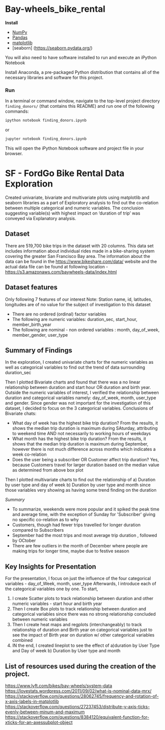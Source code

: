 # Bay-wheels_bike_rental

**Install**
- [NumPy](http://www.numpy.org/)
- [Pandas](http://pandas.pydata.org)
- [matplotlib](http://matplotlib.org/)
- [seaborn] (https://seaborn.pydata.org/)

You will also need to have software installed to run and execute an iPython Notebook

Install Anaconda, a pre-packaged Python distribution that contains all of the necessary libraries and software for this project.

### Run

In a terminal or command window, navigate to the top-level project directory `finding_donors/` (that contains this README) and run one of the following commands:

```bash
ipython notebook finding_donors.ipynb
```  
or
```bash
jupyter notebook finding_donors.ipynb
```

This will open the iPython Notebook software and project file in your browser.

# SF - FordGo Bike Rental Data Exploration

Created univariate, bivariate and multivariate plots using matplotlib and seaborn libraries as a part of Exploratory analysis to find out the co-relation between multiple categorical and numeric variables. The conclusion suggesting variable(s) with highest impact on ‘duration of trip’ was conveyed via Explanatory analysis.

## Dataset

There are 519,700 bike trips in the dataset with 20 columns. This data set includes information about individual rides made in a bike-sharing system covering the greater San Francisco Bay area. The information about the data can be found in the https://www.bikeshare.com/data/ website and the actual data file can be found at following location - https://s3.amazonaws.com/baywheels-data/index.html

## Dataset features
Only following 7 features of our interest Note: Station name, id, latitudes, longitudes are of no value for the subject of investigation to this dataset
- There are no ordered (ordinal) factor variables
- The following are numeric variables: duration_sec, start_hour, member_birth_year
- The following are nominal - non ordered variables : month, day_of_week, member_gender, user_type

## Summary of Findings

In the exploration, I created univariate charts for the numeric variables as well as categorical variables to find out the trend of data surrounding duration_sec

Then I plotted Bivariate charts and found that there was a no linear relationship between duration and start hour OR duration and birth year.
Outside the numeric variables of interest, I verified the relationship between duration and categorical variables namely: day_of_week, month, user_type and gender. Since gender was not important for the investigation of this dataset, I decided to focus on the 3 categorical variables.
Conclusions of Bivariate chats:
- What day of week has the highest bike trip duration?
From the results, it shows the median trip duration is maximum during SAturday, attributing to weekend time AND not necessarily to working hours of weekdays
- What month has the highest bike trip duration?
From the results, it shows that the median trip duration is maximum during September, however there is not much difference across months which indicates a week co-relation
- Does the user being a subscriber OR Customer affect trip duration?
Yes, because Customers travel for larger duration based on the median value as determined from above box plot

Then I plotted multivariate charts to find out the relationship of a) Duration by user type and day of week b)
Duration by user type and month since those variables very showing as having some trend finding on the duration

*Summary*
- To summarize, weekends were more popular and it spiked the peak time and average time, with the exception of Sunday for 'Subscriber' giving no specific co-relation as to why
- Customers, though had fewer trips travelled for longer duration compared to Subscribers
- September had the most trips and most average trip duration , followed by OCtober
- There are few outliers in the month of December where people are making trips for longer time, maybe due to festive season

## Key Insights for Presentation

For the presentation, I focus on just the influence of the four categorical variables - day_of_Week, month, user_type
Afterwards, I introduce each of the categorical variables one by one. To start,
1) I create Scatter plots to track relationship between duration and other numeric variables - start hour and birth year
2) Then I create Box plots to track relationship between duration and categorical variables since there was no strong relationship concluded between numeric variables
3) Then I create heat maps and regplots (interchangeably) to track relationship of duration and Birth year on categorical variables just to see the impact of Birth year on duration w/ other categorical variables combined
4) IN the end, I created lineplot to see the effect of a)duration by User Type and Day of week b) Duration by User type and month

## List of resources used during the creation of the project.
https://www.lyft.com/bikes/bay-wheels/system-data
https://lovestats.wordpress.com/2011/09/02/what-is-nominal-data-mrx/
https://stackoverflow.com/questions/28062745/frequency-and-rotation-of-x-axis-labels-in-matplotlib
https://stackoverflow.com/questions/27237453/distribute-y-axis-ticks-evenly-between-minum-and-maximum
https://stackoverflow.com/questions/8384120/equivalent-function-for-xticks-for-an-axessubplot-object
